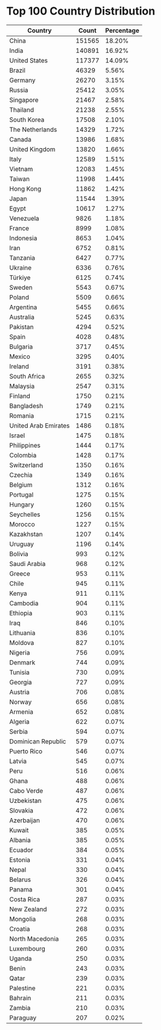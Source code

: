 # Top 100 Country Distribution
| Country | Count | Percentage |
|----|----|----|
| China | 151565 | 18.20% |
| India | 140891 | 16.92% |
| United States | 117377 | 14.09% |
| Brazil | 46329 | 5.56% |
| Germany | 26270 | 3.15% |
| Russia | 25412 | 3.05% |
| Singapore | 21467 | 2.58% |
| Thailand | 21238 | 2.55% |
| South Korea | 17508 | 2.10% |
| The Netherlands | 14329 | 1.72% |
| Canada | 13986 | 1.68% |
| United Kingdom | 13820 | 1.66% |
| Italy | 12589 | 1.51% |
| Vietnam | 12083 | 1.45% |
| Taiwan | 11998 | 1.44% |
| Hong Kong | 11862 | 1.42% |
| Japan | 11544 | 1.39% |
| Egypt | 10617 | 1.27% |
| Venezuela | 9826 | 1.18% |
| France | 8999 | 1.08% |
| Indonesia | 8653 | 1.04% |
| Iran | 6752 | 0.81% |
| Tanzania | 6427 | 0.77% |
| Ukraine | 6336 | 0.76% |
| Türkiye | 6125 | 0.74% |
| Sweden | 5543 | 0.67% |
| Poland | 5509 | 0.66% |
| Argentina | 5455 | 0.66% |
| Australia | 5245 | 0.63% |
| Pakistan | 4294 | 0.52% |
| Spain | 4028 | 0.48% |
| Bulgaria | 3717 | 0.45% |
| Mexico | 3295 | 0.40% |
| Ireland | 3191 | 0.38% |
| South Africa | 2655 | 0.32% |
| Malaysia | 2547 | 0.31% |
| Finland | 1750 | 0.21% |
| Bangladesh | 1749 | 0.21% |
| Romania | 1715 | 0.21% |
| United Arab Emirates | 1486 | 0.18% |
| Israel | 1475 | 0.18% |
| Philippines | 1444 | 0.17% |
| Colombia | 1428 | 0.17% |
| Switzerland | 1350 | 0.16% |
| Czechia | 1349 | 0.16% |
| Belgium | 1312 | 0.16% |
| Portugal | 1275 | 0.15% |
| Hungary | 1260 | 0.15% |
| Seychelles | 1256 | 0.15% |
| Morocco | 1227 | 0.15% |
| Kazakhstan | 1207 | 0.14% |
| Uruguay | 1196 | 0.14% |
| Bolivia | 993 | 0.12% |
| Saudi Arabia | 968 | 0.12% |
| Greece | 953 | 0.11% |
| Chile | 945 | 0.11% |
| Kenya | 911 | 0.11% |
| Cambodia | 904 | 0.11% |
| Ethiopia | 903 | 0.11% |
| Iraq | 846 | 0.10% |
| Lithuania | 836 | 0.10% |
| Moldova | 827 | 0.10% |
| Nigeria | 756 | 0.09% |
| Denmark | 744 | 0.09% |
| Tunisia | 730 | 0.09% |
| Georgia | 727 | 0.09% |
| Austria | 706 | 0.08% |
| Norway | 656 | 0.08% |
| Armenia | 652 | 0.08% |
| Algeria | 622 | 0.07% |
| Serbia | 594 | 0.07% |
| Dominican Republic | 579 | 0.07% |
| Puerto Rico | 546 | 0.07% |
| Latvia | 545 | 0.07% |
| Peru | 516 | 0.06% |
| Ghana | 488 | 0.06% |
| Cabo Verde | 487 | 0.06% |
| Uzbekistan | 475 | 0.06% |
| Slovakia | 472 | 0.06% |
| Azerbaijan | 470 | 0.06% |
| Kuwait | 385 | 0.05% |
| Albania | 385 | 0.05% |
| Ecuador | 384 | 0.05% |
| Estonia | 331 | 0.04% |
| Nepal | 330 | 0.04% |
| Belarus | 326 | 0.04% |
| Panama | 301 | 0.04% |
| Costa Rica | 287 | 0.03% |
| New Zealand | 272 | 0.03% |
| Mongolia | 268 | 0.03% |
| Croatia | 268 | 0.03% |
| North Macedonia | 265 | 0.03% |
| Luxembourg | 260 | 0.03% |
| Uganda | 250 | 0.03% |
| Benin | 243 | 0.03% |
| Qatar | 239 | 0.03% |
| Palestine | 221 | 0.03% |
| Bahrain | 211 | 0.03% |
| Zambia | 210 | 0.03% |
| Paraguay | 207 | 0.02% |
